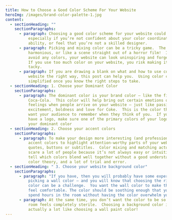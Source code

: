 ```yaml
---
title: How to Choose a Good Color Scheme For Your Website
heroImg: /images/brand-color-palette-1.jpg
content:
  - sectionHeading: ""
    sectionParagraphs:
      - paragraph: Choosing a good color scheme for your website could be a scary thing-
          especially if you’re not confident about your color coordination
          ability, or feel that you’re not a skilled designer.
      - paragraph: Picking and mixing color can be a tricky game.  The result can look
          harmonious, or like a scene straight out of a horror film!  If you
          avoid any colors, your website can look uninspiring and forgettable.
          If you use too much color on your website, you risk making it look
          tacky.
      - paragraph: If you are drawing a blank on what and how to use color on your
          website the right way, this post can help you.  Using color can be
          simplified once you know the right steps to take.
  - sectionHeading: 1. Choose your Dominant Color
    sectionParagraphs:
      - paragraph: The dominant color is your brand color – like the fire engine red for
          Coca-Cola.  This color will help bring out certain emotions or
          feelings when people arrive on your website – just like passion,
          excitement, boldness and love for Coke.  This is the color that you
          want your audience to remember when they think of you.  If you already
          have a logo, make sure one of the primary colors of your logo is using
          your dominant color
  - sectionHeading: 2. Choose your accent colors
    sectionParagraphs:
      - paragraph: To make your design more interesting (and professional), you need
          accent colors to highlight attention-worthy parts of your website like
          quotes, buttons or subtitles.  Color mixing and matching actually
          scare a lot of people because it’s not always easy or intuitive to
          tell which colors blend well together without a good understanding of
          color theory, and a lot of trial and error.
  - sectionHeading: " 3. Choose your website background color"
    sectionParagraphs:
      - paragraph: "If you have, then you will probably have some experience with
          picking a wall color – and you will know that choosing the right wall
          color can be a challenge.  You want the wall color to make the room to
          feel comfortable. The color should be soothing enough that you can
          spend hours in the room without having the color overwhelm you.  "
      - paragraph: At the same time, you don’t want the color to be so boring that the
          room feels completely sterile.  Choosing a background color is
          actually a lot like choosing a wall paint color!
---
```

